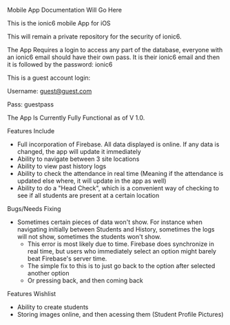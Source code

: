 Mobile App Documentation Will Go Here

This is the ionic6 mobile App for iOS

This will remain a private repository for the security of ionic6.

The App Requires a login to access any part of the database, everyone with an ionic6 email should have their own pass. It is their ionic6 email and then it is followed by the password: ionic6

This is a guest account login:

Username: guest@guest.com

Pass: guestpass

The App Is Currently Fully Functional as of V 1.0.

Features Include
- Full incorporation of Firebase. All data displayed is online. If any data is changed, the app will update it immediately
- Ability to navigate between 3 site locations
- Ability to view past history logs
- Ability to check the attendance in real time (Meaning if the attendance is updated else where, it will update in the app as well)
- Ability to do a "Head Check", which is a convenient way of checking to see if all students are present at a certain location

Bugs/Needs Fixing
- Sometimes certain pieces of data won't show. For instance when navigating initially between Students and History, sometimes the logs will not show, sometimes the students won't show.
    - This error is most likely due to time. Firebase does synchronize in real time, but users who immediately select an option might barely beat Firebase's server time.
    - The simple fix to this is to just go back to the option after selected another option
    - Or pressing back, and then coming back

Features Wishlist
- Ability to create students
- Storing images online, and then acessing them (Student Profile Pictures)
